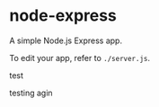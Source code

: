 #  node-express

A simple Node.js Express app.

To edit your app, refer to `./server.js`.

test

testing agin
